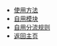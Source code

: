 <!-- surge/_sidebar.md -->
* [使用方法](surge/doc.md)
* [自用模块](surge/module.md)
* [自用分流规则](surge/rules.md)
* [返回主页](/?id=tool)

